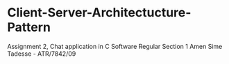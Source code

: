 # Client-Server-Architectucture-Pattern
Assignment 2, Chat application in C
Software Regular
Section 1
Amen Sime Tadesse - ATR/7842/09
